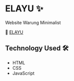 # ELAYU ✨
Website Warung Minimalist

🔗 [ELAYU](https://dndyprd.github.io/ukmcomputerclub)

## Technology Used 🛠️
* HTML
* CSS
* JavaScript
